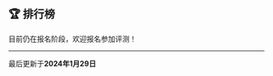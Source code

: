 
<br/>

## 🏆 排行榜

<p class="text-center">目前仍在报名阶段，欢迎报名参加评测！</p>
<hr/>
<p class="text-center">最后更新于<strong>2024年1月29日</strong></p>
